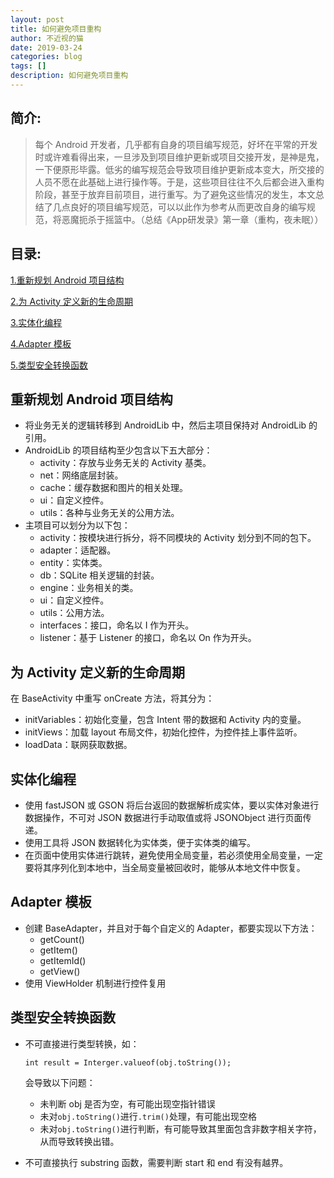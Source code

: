 ```yaml
---
layout: post
title: 如何避免项目重构
author: 不近视的猫
date: 2019-03-24
categories: blog
tags: []
description: 如何避免项目重构
---
```



## 简介:
> 每个 Android 开发者，几乎都有自身的项目编写规范，好坏在平常的开发时或许难看得出来，一旦涉及到项目维护更新或项目交接开发，是神是鬼，一下便原形毕露。低劣的编写规范会导致项目维护更新成本变大，所交接的人员不愿在此基础上进行操作等。于是，这些项目往往不久后都会进入重构阶段，甚至于放弃目前项目，进行重写。为了避免这些情况的发生，本文总结了几点良好的项目编写规范，可以以此作为参考从而更改自身的编写规范，将恶魔扼杀于摇篮中。（总结《App研发录》第一章（重构，夜未眠））

## 目录:
[1.重新规划 Android 项目结构](#1)

[2.为 Activity 定义新的生命周期](#2)

[3.实体化编程](#3)

[4.Adapter 模板](#4)

[5.类型安全转换函数](#5)

## <span id = "1">重新规划 Android 项目结构</span>
- 将业务无关的逻辑转移到 AndroidLib 中，然后主项目保持对 AndroidLib 的引用。
- AndroidLib 的项目结构至少包含以下五大部分：
	- activity：存放与业务无关的 Activity 基类。
	- net：网络底层封装。
	- cache：缓存数据和图片的相关处理。
	- ui：自定义控件。
	- utils：各种与业务无关的公用方法。
- 主项目可以划分为以下包：
	- activity：按模块进行拆分，将不同模块的 Activity 划分到不同的包下。
	- adapter：适配器。 
	- entity：实体类。
	- db：SQLite 相关逻辑的封装。
	- engine：业务相关的类。
	- ui：自定义控件。
	- utils：公用方法。
	- interfaces：接口，命名以 I 作为开头。
	- listener：基于 Listener 的接口，命名以 On 作为开头。

## <span id = "2">为 Activity 定义新的生命周期</span>
在 BaseActivity 中重写 onCreate 方法，将其分为：

- initVariables：初始化变量，包含 Intent 带的数据和 Activity 内的变量。
- initViews：加载 layout 布局文件，初始化控件，为控件挂上事件监听。
- loadData：联网获取数据。

## <span id = "3">实体化编程</span>
- 使用 fastJSON 或 GSON 将后台返回的数据解析成实体，要以实体对象进行数据操作，不可对 JSON 数据进行手动取值或将 JSONObject 进行页面传递。
- 使用工具将 JSON 数据转化为实体类，便于实体类的编写。
- 在页面中使用实体进行跳转，避免使用全局变量，若必须使用全局变量，一定要将其序列化到本地中，当全局变量被回收时，能够从本地文件中恢复。


## <span id = "4">Adapter 模板</span>
- 创建 BaseAdapter，并且对于每个自定义的 Adapter，都要实现以下方法：
	- getCount()
	- getItem()
	- getItemId()
	- getView()
- 使用 ViewHolder 机制进行控件复用

## <span id = "5">类型安全转换函数</span>
- 不可直接进行类型转换，如：
	
	```
	int result = Interger.valueof(obj.toString());
	
	```
	
	会导致以下问题：
	
	- 未判断 obj 是否为空，有可能出现空指针错误
	- 未对`obj.toString()`进行`.trim()`处理，有可能出现空格
	- 未对`obj.toString()`进行判断，有可能导致其里面包含非数字相关字符，从而导致转换出错。

- 不可直接执行 substring 函数，需要判断 start 和 end 有没有越界。



